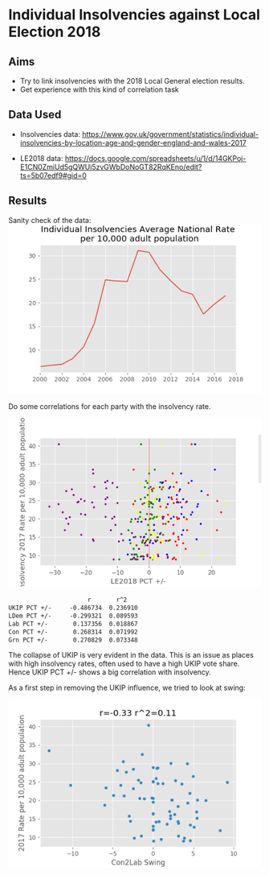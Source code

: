 # Individual Insolvencies against Local Election 2018

## Aims
* Try to link insolvencies with the 2018 Local General election results.
* Get experience with this kind of correlation task

## Data Used
* Insolvencies data: https://www.gov.uk/government/statistics/individual-insolvencies-by-location-age-and-gender-england-and-wales-2017

* LE2018 data: https://docs.google.com/spreadsheets/u/1/d/14GKPoj-E1CN0ZmiUd5gQWUi5zvGWbDoNoGT82RqKEno/edit?ts=5b07edf9#gid=0

## Results
Sanity check of the data:
![alt text](images/national_insolvencies_rate.png)

Do some correlations for each party with the insolvency rate.

![alt text](images/all_parties_insolvencies.png)

```
                      r       r^2
UKIP PCT +/-     -0.486734  0.236910
LDem PCT +/-     -0.299321  0.089593
Lab PCT +/-       0.137356  0.018867
Con PCT +/-       0.268314  0.071992
Grn PCT +/-       0.270829  0.073348
```

The collapse of UKIP is very evident in the data. This is an issue as places with high insolvency rates, often used to have a high UKIP vote share. Hence UKIP PCT +/- shows a big correlation with insolvency.

As a first step in removing the UKIP influence, we tried to look at swing:

![alt text](images/UKIP2Con.png)
